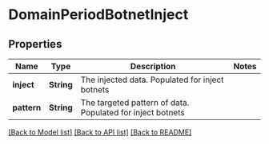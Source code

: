 # DomainPeriodBotnetInject

## Properties

Name | Type | Description | Notes
------------ | ------------- | ------------- | -------------
**inject** | **String** | The injected data. Populated for inject botnets | 
**pattern** | **String** | The targeted pattern of data. Populated for inject botnets | 

[[Back to Model list]](../README.md#documentation-for-models) [[Back to API list]](../README.md#documentation-for-api-endpoints) [[Back to README]](../README.md)


